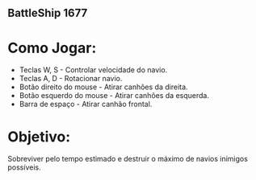 ## BattleShip 1677

# Como Jogar:

- Teclas W, S - Controlar velocidade do navio.
- Teclas A, D - Rotacionar navio.
- Botão direito do mouse - Atirar canhões da direita.
- Botão esquerdo do mouse - Atirar canhões da esquerda.
- Barra de espaço - Atirar canhão frontal.

# Objetivo:

Sobreviver pelo tempo estimado e destruir o máximo de navios inimigos possíveis.